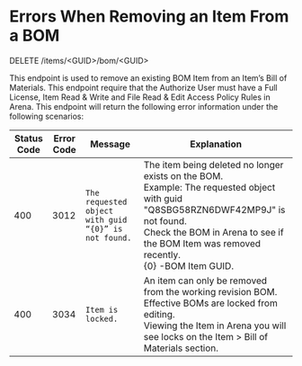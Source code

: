 # Errors When Removing an Item From a BOM
DELETE /items/&lt;GUID&gt;/bom/&lt;GUID&gt;

This endpoint is used to remove an existing BOM Item from an Item’s Bill of Materials.  This endpoint require that the Authorize User must have a Full License, Item Read & Write and File Read & Edit Access Policy Rules in Arena. This endpoint will return the following error information under the following scenarios:


| Status Code<br> | Error Code<br> | Message<br> | Explanation<br> |
|  --- |  --- |  --- |  --- | 
| 400<br> | 3012<br> |  ```The requested object with guid “{0}” is not found.```  | The item being deleted no longer exists on the BOM.<br>Example: The requested object with guid \"Q8SBG58RZN6DWF42MP9J\" is not found.<br>Check the BOM in Arena to see if the BOM Item was removed recently.<br>\{0\} -BOM Item GUID.<br> |
| 400<br> | 3034<br> |  ```Item is locked.```  | An item can only be removed from the working revision BOM. Effective BOMs are locked from editing.<br>Viewing the Item in Arena you will see locks on the Item &gt; Bill of Materials section.<br> |

